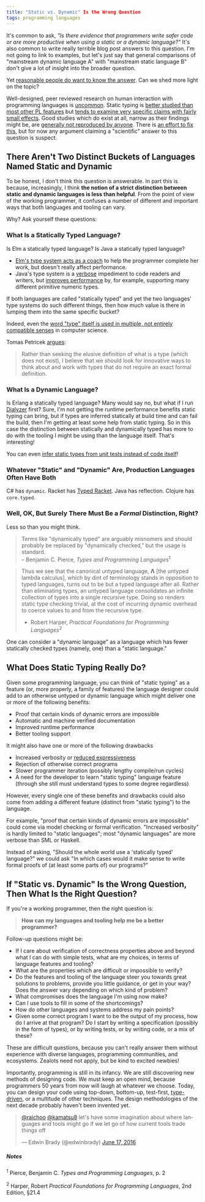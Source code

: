 ```yaml
---
title: "Static vs. Dynamic" Is the Wrong Question
tags: programming languages
---
```


It's common to ask, _"Is there evidence that programmers write safer code
or are more productive when using a static or a dynamic language?"_ It's
also common to write really terrible blog post answers to this question. I'm
not going to link to examples, but let's just say that general comparisons of
"mainstream dynamic language A" with "mainstream static language B"
don't give a lot of insight into the broader question.

Yet [reasonable people do want to know the answer](http://rundis.github.io/blog/2016/type_confused.html).
Can we shed more light on the topic?

Well-designed, peer reviewed research on human interaction with
programming languages is [uncommon](https://jyx.jyu.fi/dspace/handle/123456789/47698).
Static typing is [better studied than most other PL features](https://www.quorumlanguage.com/evidence/evidence.pdf)
but
[tends to examine very specific claims with fairly small effects](http://danluu.com/empirical-pl/).
Good studies which do exist at all, narrow as their findings might be, are
[generally not reproduced by anyone](2016-06-17-Andreas-Stefik-on-PL-Human-Factors.html).
There is [an effort to fix this](http://www.cs.cmu.edu/~NatProg/programminglanguageusability/),
but for now any argument claiming a "scientific" answer to this question
is suspect.

## There Aren't Two Distinct Buckets of Languages Named Static and Dynamic

To be honest, I don't think this question is answerable. In part this is
because, increasingly, I think **the notion of a strict distinction between
static and dynamic languages is less than helpful**. From the point of view
of the working programmer, it confuses a number of different and important
ways that both languages and tooling can vary.

Why? Ask yourself these questions:

### What Is a Statically Typed Language?

Is Elm a statically typed language? Is Java a statically typed language?

* [Elm's type system acts as a coach](http://elm-lang.org/blog/compilers-as-assistants)
  to help the programmer complete her work, but doesn't really affect
  performance.
* Java's type system is a [verbose](http://openjdk.java.net/jeps/286)
  impediment to code readers and writers, but
  [improves performance](http://cr.openjdk.java.net/~jrose/values/values-0.html)
  by, for example, supporting many different primitive numeric types.

If both languages are called "statically typed" and yet the two languages'
type systems do such different things, then how much value is there in
lumping them into the same specific bucket?

Indeed, even the [word "type" itself is used in multiple, not entirely
compatible senses](https://www.cl.cam.ac.uk/~srk31/research/papers/kell14in-author-version.pdf) in computer science.

Tomas Petricek [argues](http://tomasp.net/blog/2015/against-types/):

> Rather than seeking the elusive definition of what is a type (which does
> not exist), I believe that we should look for innovative ways to think
> about and work with types that do not require an exact formal definition.

### What Is a Dynamic Language?

Is Erlang a statically typed language? Many would say no, but what if I run
[Dialyzer](http://erlang.org/doc/man/dialyzer.html) first? Sure, I'm not
getting the runtime performance benefits static typing can bring, but
if types are inferred statically at build time and can fail the build, then
I'm getting at least some help from static typing. So in this case the
distinction between statically and dynamically typed has more to do with the
tooling I might be using than the language itself. That's interesting!

You can even [infer static types from unit tests instead of code itself](https://github.com/frenchy64/ambrosebs.com/blob/gh-pages/talks/dynamic%20inference%20boston%20pi%202016.pdf)!

### Whatever "Static" and "Dynamic" Are, Production Languages Often Have Both

C# has `dynamic`. Racket has [Typed Racket](https://docs.racket-lang.org/ts-guide/).
Java has reflection. Clojure has `core.typed`.

### Well, OK, But Surely There Must Be a _Formal_ Distinction, Right?

Less so than you might think.

> Terms like "dynamically typed" are arguably misnomers and should probably
> be replaced by "dynamically checked," but the usage is standard.<br/>
> – Benjamin C. Pierce, _Types and Programming Languages_<sup>1</sup>

> Thus we see that the canonical untyped language, **Λ** [the untyped
> lambda calculus], which by dint of
> terminology stands in opposition to typed languages, turns out to be but a
> typed language after all. Rather than eliminating types, an untyped
> language consolidates an infinite collection of types into a single
> recursive type. Doing so renders static type checking trivial, at the cost
> of incurring dynamic overhead to coerce values to and from the recursive
> type.<br/>
> - Robert Harper, _Practical Foundations for Programming Languages_<sup>2</sup>

One can consider a "dynamic language" as a language which has
fewer statically checked types (namely, one) than a "static language."

## What Does Static Typing Really Do?

Given some programming language, you can think of "static typing" as a
feature (or, more properly, a family of features) the language designer
could add to an otherwise untyped or dynamic language which might deliver
one or more of the following benefits:

* Proof that certain kinds of dynamic errors are impossible
* Automatic and machine verified documentation
* Improved runtime performance
* Better tooling support

It might also have one or more of the following drawbacks

* Increased verbosity or [reduced expressiveness](http://tratt.net/laurie/blog/entries/another_non_argument_in_type_systems.html)
* Rejection of otherwise correct programs
* Slower programmer iteration (possibly lengthy compile/run cycles)
* A need for the developer to learn "static typing" language feature (through
  she still must understand types to some degree regardless)

However, every single one of these benefits and drawbacks could also come
from adding a different feature (distinct from "static typing") to the
language.

For example, "proof that certain kinds of dynamic errors are impossible"
could come via model checking or formal verification. "Increased
verbosity" is hardly limited to "static languages"; most "dynamic languages"
are more verbose than SML or Haskell.

Instead of asking, "Should the whole world use a 'statically typed' language?"
we could ask "In which cases would it make sense to write formal proofs of
(at least some parts of) our programs?"

## If "Static vs. Dynamic" Is the Wrong Question, Then What Is the Right Question?

If you're a working programmer, then the right question is:

> **How can my languages and tooling help me be a better programmer?**

Follow-up questions might be:

*  If I care about verification of correctness properties above and beyond
   what I can do with simple tests, what are my choices, in terms of language
   features and tooling?
*  What are the properties which are difficult or impossible to verify?
*  Do the features and tooling of the language steer you towards great
   solutions to problems, provide you little guidance, or get in your way?
   Does the answer vary depending on which kind of problem?
*  What compromises does the language I'm using now make?
*  Can I use tools to fill in some of the shortcomings?
*  How do other languages and systems address my pain points?
*  Given some correct program I want to be the output of my process, how
   do I arrive at that program? Do I start by writing a specification
   (possibly in the form of types), or
   by writing tests, or by writing code, or a mix of these?

These are difficult questions, because you can't really answer them without
experience with diverse languages, programming communities,
and ecosystems. Zealots need not apply, but be kind to excited newbies!

Importantly, programming is still in its infancy. We are still discovering
new methods of designing code. We must keep an open mind, because programmers
50 years from now will laugh at whatever we choose. Today, you can design
your code using top-down, bottom-up, test-first,
[type-driven](https://www.manning.com/books/type-driven-development-with-idris),
or a multitude
of other techniques. The design methodologies of the next decade probably
haven't been invented yet.

<blockquote class="twitter-tweet" data-lang="en"><p lang="en" dir="ltr"><a href="https://twitter.com/raichoo">@raichoo</a> <a href="https://twitter.com/kamatsu8">@kamatsu8</a> let&#39;s have some imagination about where languages and tools might go if we let go of how current tools trade things off</p>&mdash; Edwin Brady (@edwinbrady) <a href="https://twitter.com/edwinbrady/status/743865720912609280">June 17, 2016</a></blockquote>
<script async src="//platform.twitter.com/widgets.js" charset="utf-8"></script>

##### Notes
<sup>1</sup> Pierce, Benjamin C. _Types and Programming Languages_, p. 2

<sup>2</sup> Harper, Robert _Practical Foundations for Programming Languages_, 2nd Edition, §21.4
